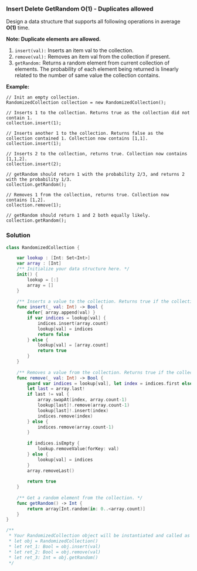 
### Insert Delete GetRandom O(1) - Duplicates allowed

Design a data structure that supports all following operations in average __O(1)__ time.

__Note: Duplicate elements are allowed.__
1. `insert(val):` Inserts an item val to the collection.
2. `remove(val):` Removes an item val from the collection if present.
3. `getRandom:` Returns a random element from current collection of elements. The probability of each element being returned is linearly related to the number of same value the collection contains.

__Example:__
```
// Init an empty collection.
RandomizedCollection collection = new RandomizedCollection();

// Inserts 1 to the collection. Returns true as the collection did not contain 1.
collection.insert(1);

// Inserts another 1 to the collection. Returns false as the collection contained 1. Collection now contains [1,1].
collection.insert(1);

// Inserts 2 to the collection, returns true. Collection now contains [1,1,2].
collection.insert(2);

// getRandom should return 1 with the probability 2/3, and returns 2 with the probability 1/3.
collection.getRandom();

// Removes 1 from the collection, returns true. Collection now contains [1,2].
collection.remove(1);

// getRandom should return 1 and 2 both equally likely.
collection.getRandom();
```

### Solution
```Swift
class RandomizedCollection {

    var lookup : [Int: Set<Int>]
    var array : [Int]
    /** Initialize your data structure here. */
    init() {
        lookup = [:]
        array = []
    }
    
    /** Inserts a value to the collection. Returns true if the collection did not already contain the specified element. */
    func insert(_ val: Int) -> Bool {
        defer{ array.append(val) }
        if var indices = lookup[val] {
            indices.insert(array.count)
            lookup[val] = indices
            return false
        } else {
            lookup[val] = [array.count]
            return true
        }
    }
    
    /** Removes a value from the collection. Returns true if the collection contained the specified element. */
    func remove(_ val: Int) -> Bool {
        guard var indices = lookup[val], let index = indices.first else { return false }
        let last = array.last!
        if last != val {
            array.swapAt(index, array.count-1)
            lookup[last]!.remove(array.count-1)
            lookup[last]!.insert(index)
            indices.remove(index)
        } else {
            indices.remove(array.count-1)
        }
        
        if indices.isEmpty {
            lookup.removeValue(forKey: val)
        } else {
            lookup[val] = indices
        }
        array.removeLast()
        
        return true
    }
    
    /** Get a random element from the collection. */
    func getRandom() -> Int {
        return array[Int.random(in: 0..<array.count)]
    }
}

/**
 * Your RandomizedCollection object will be instantiated and called as such:
 * let obj = RandomizedCollection()
 * let ret_1: Bool = obj.insert(val)
 * let ret_2: Bool = obj.remove(val)
 * let ret_3: Int = obj.getRandom()
 */
```